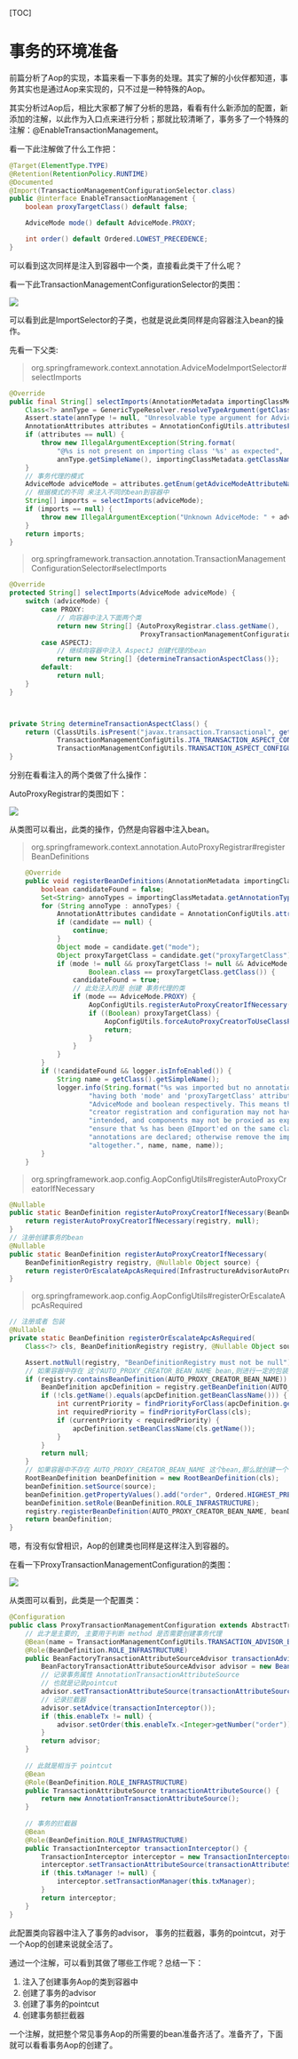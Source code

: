 [TOC]

# 事务的环境准备

前篇分析了Aop的实现，本篇来看一下事务的处理。其实了解的小伙伴都知道，事务其实也是通过Aop来实现的，只不过是一种特殊的Aop。

其实分析过Aop后，相比大家都了解了分析的思路，看看有什么新添加的配置，新添加的注解，以此作为入口点来进行分析；那就比较清晰了，事务多了一个特殊的注解：@EnableTransactionManagement。

看一下此注解做了什么工作把：

```java
@Target(ElementType.TYPE)
@Retention(RetentionPolicy.RUNTIME)
@Documented
@Import(TransactionManagementConfigurationSelector.class)
public @interface EnableTransactionManagement {
	boolean proxyTargetClass() default false;

	AdviceMode mode() default AdviceMode.PROXY;

	int order() default Ordered.LOWEST_PRECEDENCE;
}
```

可以看到这次同样是注入到容器中一个类，直接看此类干了什么呢？



看一下此TransactionManagementConfigurationSelector的类图：

![](TransactionManagementConfigurationSelector.png)

可以看到此是ImportSelector的子类，也就是说此类同样是向容器注入bean的操作。

先看一下父类: 

> org.springframework.context.annotation.AdviceModeImportSelector#selectImports

```java
@Override
public final String[] selectImports(AnnotationMetadata importingClassMetadata) {
    Class<?> annType = GenericTypeResolver.resolveTypeArgument(getClass(), AdviceModeImportSelector.class);
    Assert.state(annType != null, "Unresolvable type argument for AdviceModeImportSelector");
    AnnotationAttributes attributes = AnnotationConfigUtils.attributesFor(importingClassMetadata, annType);
    if (attributes == null) {
        throw new IllegalArgumentException(String.format(
            "@%s is not present on importing class '%s' as expected",
            annType.getSimpleName(), importingClassMetadata.getClassName()));
    }
    // 事务代理的模式
    AdviceMode adviceMode = attributes.getEnum(getAdviceModeAttributeName());
    // 根据模式的不同 来注入不同的bean到容器中
    String[] imports = selectImports(adviceMode);
    if (imports == null) {
        throw new IllegalArgumentException("Unknown AdviceMode: " + adviceMode);
    }
    return imports;
}
```

> org.springframework.transaction.annotation.TransactionManagementConfigurationSelector#selectImports

```java
@Override
protected String[] selectImports(AdviceMode adviceMode) {
    switch (adviceMode) {
        case PROXY:
            // 向容器中注入下面两个类
            return new String[] {AutoProxyRegistrar.class.getName(),
                                 ProxyTransactionManagementConfiguration.class.getName()};
        case ASPECTJ:
            // 继续向容器中注入 AspectJ 创建代理的bean
            return new String[] {determineTransactionAspectClass()};
        default:
            return null;
    }
}



private String determineTransactionAspectClass() {
    return (ClassUtils.isPresent("javax.transaction.Transactional", getClass().getClassLoader()) ?
            TransactionManagementConfigUtils.JTA_TRANSACTION_ASPECT_CONFIGURATION_CLASS_NAME :
            TransactionManagementConfigUtils.TRANSACTION_ASPECT_CONFIGURATION_CLASS_NAME);
}

```

分别在看看注入的两个类做了什么操作：

AutoProxyRegistrar的类图如下：

![](AutoProxyRegistrar.png)

从类图可以看出，此类的操作，仍然是向容器中注入bean。

> org.springframework.context.annotation.AutoProxyRegistrar#registerBeanDefinitions

```java
	@Override
	public void registerBeanDefinitions(AnnotationMetadata importingClassMetadata, BeanDefinitionRegistry registry) {
		boolean candidateFound = false;
		Set<String> annoTypes = importingClassMetadata.getAnnotationTypes();
		for (String annoType : annoTypes) {
			AnnotationAttributes candidate = AnnotationConfigUtils.attributesFor(importingClassMetadata, annoType);
			if (candidate == null) {
				continue;
			}
			Object mode = candidate.get("mode");
			Object proxyTargetClass = candidate.get("proxyTargetClass");
			if (mode != null && proxyTargetClass != null && AdviceMode.class == mode.getClass() &&
					Boolean.class == proxyTargetClass.getClass()) {
				candidateFound = true;
				// 此处注入的是 创建 事务代理的类
				if (mode == AdviceMode.PROXY) {
					AopConfigUtils.registerAutoProxyCreatorIfNecessary(registry);
					if ((Boolean) proxyTargetClass) {
						AopConfigUtils.forceAutoProxyCreatorToUseClassProxying(registry);
						return;
					}
				}
			}
		}
		if (!candidateFound && logger.isInfoEnabled()) {
			String name = getClass().getSimpleName();
			logger.info(String.format("%s was imported but no annotations were found " +
					"having both 'mode' and 'proxyTargetClass' attributes of type " +
					"AdviceMode and boolean respectively. This means that auto proxy " +
					"creator registration and configuration may not have occurred as " +
					"intended, and components may not be proxied as expected. Check to " +
					"ensure that %s has been @Import'ed on the same class where these " +
					"annotations are declared; otherwise remove the import of %s " +
					"altogether.", name, name, name));
		}
	}
```

> org.springframework.aop.config.AopConfigUtils#registerAutoProxyCreatorIfNecessary

```java
@Nullable
public static BeanDefinition registerAutoProxyCreatorIfNecessary(BeanDefinitionRegistry registry) {
    return registerAutoProxyCreatorIfNecessary(registry, null);
}
// 注册创建事务的bean
@Nullable
public static BeanDefinition registerAutoProxyCreatorIfNecessary(
    BeanDefinitionRegistry registry, @Nullable Object source) {
    return registerOrEscalateApcAsRequired(InfrastructureAdvisorAutoProxyCreator.class, registry, source);
}

```

> org.springframework.aop.config.AopConfigUtils#registerOrEscalateApcAsRequired

```java
// 注册或者 包装
@Nullable
private static BeanDefinition registerOrEscalateApcAsRequired(
    Class<?> cls, BeanDefinitionRegistry registry, @Nullable Object source) {

    Assert.notNull(registry, "BeanDefinitionRegistry must not be null");
    // 如果容器中存在 这个AUTO_PROXY_CREATOR_BEAN_NAME bean,则进行一定的包装操作
    if (registry.containsBeanDefinition(AUTO_PROXY_CREATOR_BEAN_NAME)) {
        BeanDefinition apcDefinition = registry.getBeanDefinition(AUTO_PROXY_CREATOR_BEAN_NAME);
        if (!cls.getName().equals(apcDefinition.getBeanClassName())) {
            int currentPriority = findPriorityForClass(apcDefinition.getBeanClassName());
            int requiredPriority = findPriorityForClass(cls);
            if (currentPriority < requiredPriority) {
                apcDefinition.setBeanClassName(cls.getName());
            }
        }
        return null;
    }
    // 如果容器中不存在 AUTO_PROXY_CREATOR_BEAN_NAME 这个bean,那么就创建一个  并注册到容器中
    RootBeanDefinition beanDefinition = new RootBeanDefinition(cls);
    beanDefinition.setSource(source);
    beanDefinition.getPropertyValues().add("order", Ordered.HIGHEST_PRECEDENCE);
    beanDefinition.setRole(BeanDefinition.ROLE_INFRASTRUCTURE);
    registry.registerBeanDefinition(AUTO_PROXY_CREATOR_BEAN_NAME, beanDefinition);
    return beanDefinition;
}
```

嗯，有没有似曾相识，Aop的创建类也同样是这样注入到容器的。

在看一下ProxyTransactionManagementConfiguration的类图：

![](ProxyTransactionManagementConfiguration.png)

从类图可以看到，此类是一个配置类：

```java
@Configuration
public class ProxyTransactionManagementConfiguration extends AbstractTransactionManagementConfiguration {
    // 此才是主要的, 主要用于判断 method 是否需要创建事务代理
    @Bean(name = TransactionManagementConfigUtils.TRANSACTION_ADVISOR_BEAN_NAME)
    @Role(BeanDefinition.ROLE_INFRASTRUCTURE)
    public BeanFactoryTransactionAttributeSourceAdvisor transactionAdvisor() {
        BeanFactoryTransactionAttributeSourceAdvisor advisor = new BeanFactoryTransactionAttributeSourceAdvisor();
        // 记录事务属性 AnnotationTransactionAttributeSource
        // 也就是记录pointcut
        advisor.setTransactionAttributeSource(transactionAttributeSource());
        // 记录拦截器
        advisor.setAdvice(transactionInterceptor());
        if (this.enableTx != null) {
            advisor.setOrder(this.enableTx.<Integer>getNumber("order"));
        }
        return advisor;
    }
    
    // 此就是相当于 pointcut
    @Bean
    @Role(BeanDefinition.ROLE_INFRASTRUCTURE)
    public TransactionAttributeSource transactionAttributeSource() {
        return new AnnotationTransactionAttributeSource();
    }
    
    // 事务的拦截器
    @Bean
    @Role(BeanDefinition.ROLE_INFRASTRUCTURE)
    public TransactionInterceptor transactionInterceptor() {
        TransactionInterceptor interceptor = new TransactionInterceptor();
        interceptor.setTransactionAttributeSource(transactionAttributeSource());
        if (this.txManager != null) {
            interceptor.setTransactionManager(this.txManager);
        }
        return interceptor;
    }
}
```

此配置类向容器中注入了事务的advisor， 事务的拦截器，事务的pointcut，对于一个Aop的创建来说就全活了。

通过一个注解，可以看到其做了哪些工作呢？总结一下：

1. 注入了创建事务Aop的类到容器中
2. 创建了事务的advisor
3. 创建了事务的pointcut
4. 创建事务额拦截器

一个注解，就把整个常见事务Aop的所需要的bean准备齐活了。准备齐了，下面就可以看看事务Aop的创建了。











































































